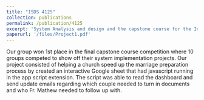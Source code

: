 ```yaml
---
title: "ISDS 4125"
collection: publications
permalink: /publication/4125
excerpt: 'System Analysis and design and the capstone course for the Information Systems & Decision Sciences major. In this course we learned real world experience and partnered with a company around the Baton Rouge area to increase process automation.'
paperurl: '/files/Project1.pdf'
---
```


Our group won 1st place in the final capstone course competition where 10 groups competed to show off their system implementation projects. Our project consisted of helping a church speed up the marriage preparation process by created an interactive Google sheet that had javascript running in the app script extension. The script was able to read the dashboard and send update emails regarding which couple needed to turn in documents and who Fr. Mathew needed to follow up with.
